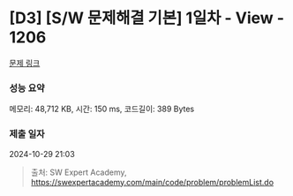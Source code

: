 # [D3] [S/W 문제해결 기본] 1일차 - View - 1206 

[문제 링크](https://swexpertacademy.com/main/code/problem/problemDetail.do?contestProbId=AV134DPqAA8CFAYh) 

### 성능 요약

메모리: 48,712 KB, 시간: 150 ms, 코드길이: 389 Bytes

### 제출 일자

2024-10-29 21:03



> 출처: SW Expert Academy, https://swexpertacademy.com/main/code/problem/problemList.do